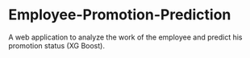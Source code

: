 # Employee-Promotion-Prediction
A web application to analyze the work of the employee and predict his promotion status (XG Boost).

